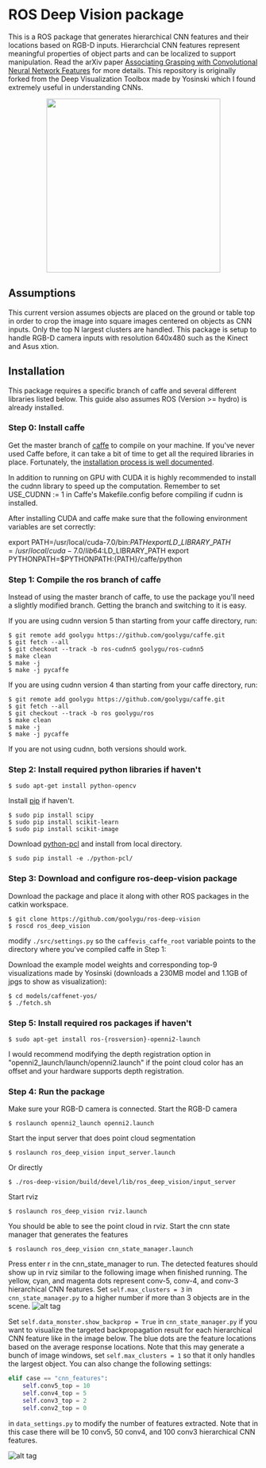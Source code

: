 # ROS Deep Vision package

This is a ROS package that generates hierarchical CNN features and their locations based on RGB-D inputs. Hierarchcial CNN features represent meaningful properties of object parts and can be localized to support manipulation. Read the arXiv paper [Associating Grasping with Convolutional Neural Network Features](https://arxiv.org/abs/1609.03947) for more details. This repository is originally forked from the Deep Visualization Toolbox made by Yosinski which I found extremely useful in understanding CNNs. 

<p align="center">
  <img src="https://github.com/goolygu/ros-deep-vision/blob/master/doc/cnn_archi.png?raw=true" width="350"/>
</p>

## Assumptions

This current version assumes objects are placed on the ground or table top in order to crop the image into square images centered on objects as CNN inputs. Only the top N largest clusters are handled. This package is setup to handle RGB-D camera inputs with resolution 640x480 such as the Kinect and Asus xtion.

## Installation

This package requires a specific branch of caffe and several different libraries listed below. This guide also assumes ROS (Version >= hydro) is already installed.

### Step 0: Install caffe

Get the master branch of [caffe](http://caffe.berkeleyvision.org/) to compile on your machine. If you've never used Caffe before, it can take a bit of time to get all the required libraries in place. Fortunately, the [installation process is well documented](http://caffe.berkeleyvision.org/installation.html).

In addition to running on GPU with CUDA it is highly recommended to install the cudnn library to speed up the computation. 
Remember to set USE_CUDNN := 1 in Caffe's Makefile.config before compiling if cudnn is installed.

After installing CUDA and caffe make sure that the following environment variables are set correctly:

export PATH=/usr/local/cuda-7.0/bin:$PATH
export LD\_LIBRARY\_PATH=/usr/local/cuda-7.0/lib64:$LD\_LIBRARY\_PATH
export PYTHONPATH=$PYTHONPATH:{PATH}/caffe/python

### Step 1: Compile the ros branch of caffe

Instead of using the master branch of caffe, to use the package
you'll need a slightly modified branch. Getting the branch and switching to it is easy.

If you are using cudnn version 5 than starting from your caffe directory, run:

    $ git remote add goolygu https://github.com/goolygu/caffe.git
    $ git fetch --all
    $ git checkout --track -b ros-cudnn5 goolygu/ros-cudnn5
    $ make clean
    $ make -j
    $ make -j pycaffe

If you are using cudnn version 4 than starting from your caffe directory, run:

    $ git remote add goolygu https://github.com/goolygu/caffe.git
    $ git fetch --all
    $ git checkout --track -b ros goolygu/ros
    $ make clean
    $ make -j
    $ make -j pycaffe

If you are not using cudnn, both versions should work.


### Step 2: Install required python libraries if haven't

    $ sudo apt-get install python-opencv

Install [pip](https://pip.pypa.io/en/stable/installing/) if haven't.

    $ sudo pip install scipy
    $ sudo pip install scikit-learn
    $ sudo pip install scikit-image

Download [python-pcl](https://github.com/strawlab/python-pcl) and install from local directory.
    
    $ sudo pip install -e ./python-pcl/

### Step 3: Download and configure ros-deep-vision package

Download the package and place it along with other ROS packages in the catkin workspace.

    $ git clone https://github.com/goolygu/ros-deep-vision
    $ roscd ros_deep_vision

modify `./src/settings.py` so the `caffevis_caffe_root` variable points to the directory where you've compiled caffe in Step 1:

Download the example model weights and corresponding top-9 visualizations made by Yosinski (downloads a 230MB model and 1.1GB of jpgs to show as visualization):

    $ cd models/caffenet-yos/
    $ ./fetch.sh

### Step 5: Install required ros packages if haven't

    $ sudo apt-get install ros-{rosversion}-openni2-launch

I would recommend modifying the depth registration option in "openni2_launch/launch/openni2.launch" if the point cloud color has an offset and your hardware supports depth registration.
<arg name="depth_registration" default="true" />

### Step 4: Run the package

Make sure your RGB-D camera is connected.
Start the RGB-D camera

    $ roslaunch openni2_launch openni2.launch

Start the input server that does point cloud segmentation 

    $ roslaunch ros_deep_vision input_server.launch

Or directly

    $ ./ros-deep-vision/build/devel/lib/ros_deep_vision/input_server

Start rviz

    $ roslaunch ros_deep_vision rviz.launch

You should be able to see the point cloud in rviz.
Start the cnn state manager that generates the features

    $ roslaunch ros_deep_vision cnn_state_manager.launch

Press enter r in the cnn\_state_manager to run.
The detected features should show up in rviz similar to the following image when finished running. The yellow, cyan, and magenta dots represent conv-5, conv-4, and conv-3 hierarchical CNN features. 
Set ```self.max_clusters = 3``` in ```cnn_state_manager.py``` to a higher number if more than 3 objects are in the scene.
![alt tag](https://github.com/goolygu/ros-deep-vision/blob/master/doc/rviz_feature_visualization.png?raw=true)

Set ```self.data_monster.show_backprop = True``` in ```cnn_state_manager.py``` if you want to visualize the targeted backpropagation result for each hierarchical CNN feature like in the image below. The blue dots are the feature locations based on the average response locations. Note that this may generate a bunch of image windows, set ```self.max_clusters = 1``` so that it only handles the largest object.  You can also change the following settings: 
```python
elif case == "cnn_features":
    self.conv5_top = 10
    self.conv4_top = 5
    self.conv3_top = 2
    self.conv2_top = 0
```
in ```data_settings.py``` to modify the number of features extracted. Note that in this case there will be 10 conv5, 50 conv4, and 100 conv3 hierarchical CNN features.

![alt tag](https://github.com/goolygu/ros-deep-vision/blob/master/doc/backprop.png?raw=true)


